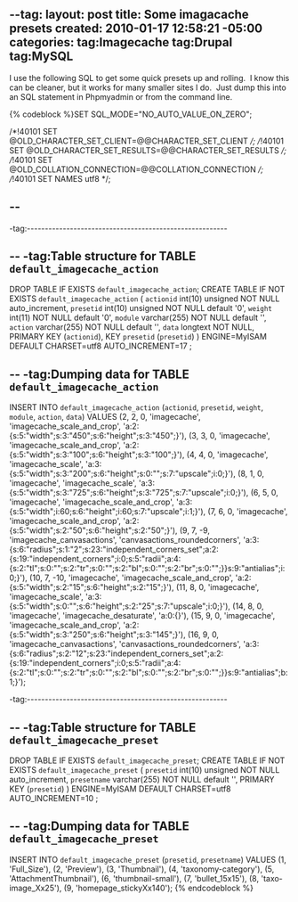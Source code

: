 --tag:
layout: post
title: Some imagacache presets
created: 2010-01-17 12:58:21 -05:00
categories: 
tag:Imagecache
tag:Drupal
tag:MySQL
---
<p>I use the following SQL to get some quick presets up and rolling.&nbsp; I know this can be cleaner, but it works for many smaller sites I do.&nbsp; Just dump this into an SQL statement in Phpmyadmin or from the command line.</p><p>{% codeblock %}SET SQL_MODE="NO_AUTO_VALUE_ON_ZERO";


/*!40101 SET @OLD_CHARACTER_SET_CLIENT=@@CHARACTER_SET_CLIENT */;
/*!40101 SET @OLD_CHARACTER_SET_RESULTS=@@CHARACTER_SET_RESULTS */;
/*!40101 SET @OLD_COLLATION_CONNECTION=@@COLLATION_CONNECTION */;
/*!40101 SET NAMES utf8 */;

--
--

-tag:--------------------------------------------------------

--
-tag:Table structure for TABLE `default_imagecache_action`
--

DROP TABLE IF EXISTS `default_imagecache_action`;
CREATE TABLE IF NOT EXISTS `default_imagecache_action` (
  `actionid` int(10) unsigned NOT NULL auto_increment,
  `presetid` int(10) unsigned NOT NULL default '0',
  `weight` int(11) NOT NULL default '0',
  `module` varchar(255) NOT NULL default '',
  `action` varchar(255) NOT NULL default '',
  `data` longtext NOT NULL,
  PRIMARY KEY  (`actionid`),
  KEY `presetid` (`presetid`)
) ENGINE=MyISAM  DEFAULT CHARSET=utf8 AUTO_INCREMENT=17 ;

--
-tag:Dumping data for TABLE `default_imagecache_action`
--

INSERT INTO `default_imagecache_action` (`actionid`, `presetid`, `weight`, `module`, `action`, `data`) VALUES
(2, 2, 0, 'imagecache', 'imagecache_scale_and_crop', 'a:2:{s:5:"width";s:3:"450";s:6:"height";s:3:"450";}'),
(3, 3, 0, 'imagecache', 'imagecache_scale_and_crop', 'a:2:{s:5:"width";s:3:"100";s:6:"height";s:3:"100";}'),
(4, 4, 0, 'imagecache', 'imagecache_scale', 'a:3:{s:5:"width";s:3:"200";s:6:"height";s:0:"";s:7:"upscale";i:0;}'),
(8, 1, 0, 'imagecache', 'imagecache_scale', 'a:3:{s:5:"width";s:3:"725";s:6:"height";s:3:"725";s:7:"upscale";i:0;}'),
(6, 5, 0, 'imagecache', 'imagecache_scale_and_crop', 'a:3:{s:5:"width";i:60;s:6:"height";i:60;s:7:"upscale";i:1;}'),
(7, 6, 0, 'imagecache', 'imagecache_scale_and_crop', 'a:2:{s:5:"width";s:2:"50";s:6:"height";s:2:"50";}'),
(9, 7, -9, 'imagecache_canvasactions', 'canvasactions_roundedcorners', 'a:3:{s:6:"radius";s:1:"2";s:23:"independent_corners_set";a:2:{s:19:"independent_corners";i:0;s:5:"radii";a:4:{s:2:"tl";s:0:"";s:2:"tr";s:0:"";s:2:"bl";s:0:"";s:2:"br";s:0:"";}}s:9:"antialias";i:0;}'),
(10, 7, -10, 'imagecache', 'imagecache_scale_and_crop', 'a:2:{s:5:"width";s:2:"15";s:6:"height";s:2:"15";}'),
(11, 8, 0, 'imagecache', 'imagecache_scale', 'a:3:{s:5:"width";s:0:"";s:6:"height";s:2:"25";s:7:"upscale";i:0;}'),
(14, 8, 0, 'imagecache', 'imagecache_desaturate', 'a:0:{}'),
(15, 9, 0, 'imagecache', 'imagecache_scale_and_crop', 'a:2:{s:5:"width";s:3:"250";s:6:"height";s:3:"145";}'),
(16, 9, 0, 'imagecache_canvasactions', 'canvasactions_roundedcorners', 'a:3:{s:6:"radius";s:2:"12";s:23:"independent_corners_set";a:2:{s:19:"independent_corners";i:0;s:5:"radii";a:4:{s:2:"tl";s:0:"";s:2:"tr";s:0:"";s:2:"bl";s:0:"";s:2:"br";s:0:"";}}s:9:"antialias";b:1;}');

-tag:--------------------------------------------------------

--
-tag:Table structure for TABLE `default_imagecache_preset`
--

DROP TABLE IF EXISTS `default_imagecache_preset`;
CREATE TABLE IF NOT EXISTS `default_imagecache_preset` (
  `presetid` int(10) unsigned NOT NULL auto_increment,
  `presetname` varchar(255) NOT NULL default '',
  PRIMARY KEY  (`presetid`)
) ENGINE=MyISAM  DEFAULT CHARSET=utf8 AUTO_INCREMENT=10 ;

--
-tag:Dumping data for TABLE `default_imagecache_preset`
--

INSERT INTO `default_imagecache_preset` (`presetid`, `presetname`) VALUES
(1, 'Full_Size'),
(2, 'Preview'),
(3, 'Thumbnail'),
(4, 'taxonomy-category'),
(5, 'AttachmentThumbnail'),
(6, 'thumbnail-small'),
(7, 'bullet_15x15'),
(8, 'taxo-image_Xx25'),
(9, 'homepage_stickyXx140');
{% endcodeblock %}</p>
